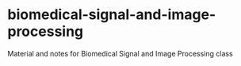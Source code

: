# biomedical-signal-and-image-processing
Material and notes for Biomedical Signal and Image Processing class
